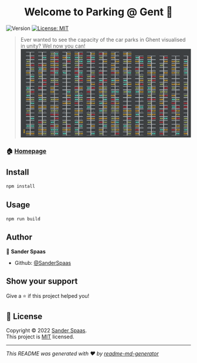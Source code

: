 <h1 align="center">Welcome to Parking @ Gent 👋</h1>
<p>
  <img alt="Version" src="https://img.shields.io/badge/version-0.0.1-blue.svg?cacheSeconds=2592000" />
  <a href="https://opensource.org/licenses/MIT" target="_blank">
    <img alt="License: MIT" src="https://img.shields.io/badge/License-MIT-yellow.svg" />
  </a>
</p>

> Ever wanted to see the capacity of the car parks in Ghent visualised in unity? Wel now you can!
![afbeelding.png](./afbeelding.png)
### 🏠 [Homepage](https://parkerengent.netlify.app/)


## Install

```sh
npm install
```

## Usage

```sh
npm run build
```

## Author

👤 **Sander Spaas**

* Github: [@SanderSpaas](https://github.com/SanderSpaas)

## Show your support

Give a ⭐️ if this project helped you!

## 📝 License

Copyright © 2022 [Sander Spaas](https://github.com/SanderSpaas).<br />
This project is [MIT](https://opensource.org/licenses/MIT) licensed.

***
_This README was generated with ❤️ by [readme-md-generator](https://github.com/kefranabg/readme-md-generator)_
